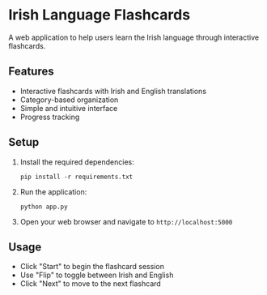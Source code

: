 # Irish Language Flashcards

A web application to help users learn the Irish language through interactive flashcards.

## Features
- Interactive flashcards with Irish and English translations
- Category-based organization
- Simple and intuitive interface
- Progress tracking

## Setup
1. Install the required dependencies:
   ```
   pip install -r requirements.txt
   ```

2. Run the application:
   ```
   python app.py
   ```

3. Open your web browser and navigate to `http://localhost:5000`


## Usage
- Click "Start" to begin the flashcard session
- Use "Flip" to toggle between Irish and English
- Click "Next" to move to the next flashcard
